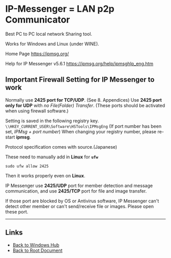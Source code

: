 # IP-Messenger = LAN p2p Communicator

Best PC to PC local network Sharing tool.

Works for Windows and Linux (under WINE).

Home Page
<https://ipmsg.org/>

Help for IP Messenger v5.6.1
<https://ipmsg.org/help/ipmsghlp_eng.htm>

## Important Firewall Setting for IP Messenger to work

Normally use **2425 port for TCP/UDP**. (See 8. Appendices)
Use **2425 port only for UDP** with *no File(Folder) Transfer*.
(These ports should be activated when using firewall software.)

Setting is saved in the following registry key.
`\\HKEY_CURRENT_USER\Software\HSTools\IPMsgEng`
(If port number has been set, *IPMsg + port number*)
When changing your registry number, please re-start **ipmsg**.

Protocol specification comes with source.(Japanese)

These need to manually add in **Linux** for **`ufw`**

```shell
sudo ufw allow 2425
```

Then it works properly even on **Linux**.

IP Messenger use **2425/UDP** port for member detection and message communication, and use **2425/TCP** port for file and image transfer.

If those port are blocked by OS or Antivirus software, IP Messenger can't detect other member or can't send/receive file or images.
Please open these port.

----
<!-- Footer Begins Here -->
## Links

- [Back to Windows Hub](./README.md)
- [Back to Root Document](../README.md)
